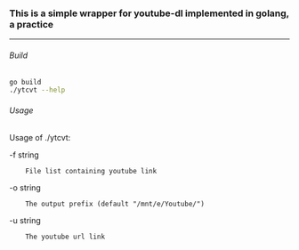 ### This is a simple wrapper for youtube-dl implemented in golang, a practice
-----------------

###### Build 
```bash
go build 
./ytcvt --help
```


###### Usage 
Usage of ./ytcvt:

  -f string

        File list containing youtube link

  -o string

        The output prefix (default "/mnt/e/Youtube/")

  -u string
  
        The youtube url link

